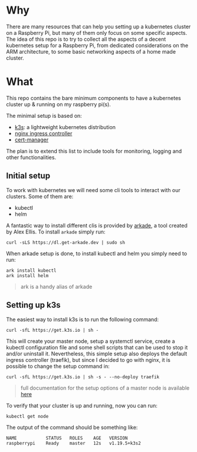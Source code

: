 # Why

There are many resources that can help you setting up a kubernetes cluster on a Raspberry Pi, but many of them only focus on some specific aspects.
The idea of this repo is to try to collect all the aspects of a decent kubernetes setup for a Raspberry Pi, from dedicated considerations on the ARM architecture, to some basic networking aspects of a home made cluster.

# What

This repo contains the bare minimum components to have a kubernetes cluster up & running on my raspberry pi(s).

The minimal setup is based on:
- [k3s](https://k3s.io/): a lightweight kubernetes distribution
- [nginx ingress controller](https://kubernetes.github.io/ingress-nginx/)
- [cert-manager](https://cert-manager.io/)

The plan is to extend this list to include tools for monitoring, logging and other functionalities.

## Initial setup

To work with kubernetes we will need some cli tools to interact with our clusters.
Some of them are:
- kubectl
- helm

A fantastic way to install different clis is provided by [arkade](https://github.com/alexellis/arkade), a tool created by Alex Ellis.
To install `arkade` simply run:

```console
curl -sLS https://dl.get-arkade.dev | sudo sh
```

When arkade setup is done, to install kubectl and helm you simply need to run:

```console
ark install kubectl
ark install helm
```
> ark is a handy alias of arkade


## Setting up k3s

The easiest way to install k3s is to run the following command:
```console
curl -sfL https://get.k3s.io | sh -
```

This will create your master node, setup a systemctl service, create a kubectl configuration file and some shell scripts that can be used to stop it and/or uninstall it.
Nevertheless, this simple setup also deploys the default ingress controller (traefik), but since I decided to go with nginx, it is possible to change the setup command in:

```console
curl -sfL https://get.k3s.io | sh -s - --no-deploy traefik
```
> full documentation for the setup options of a master node is available [here](https://rancher.com/docs/k3s/latest/en/installation/install-options/server-config/)

To verify that your cluster is up and running, now you can run:

```console
kubectl get node
```

The output of the command should be something like:

```console
NAME           STATUS   ROLES    AGE   VERSION
raspberrypi    Ready    master   12s   v1.19.5+k3s2
```

